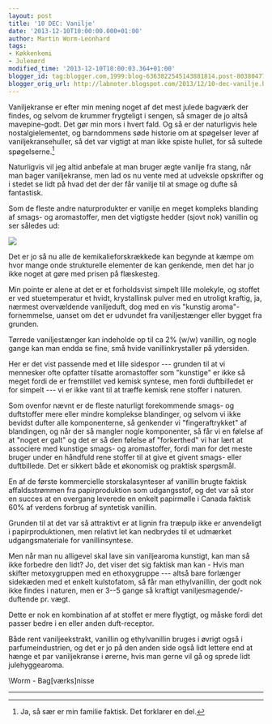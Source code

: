 ```yaml
---
layout: post
title: '10 DEC: Vanilje'
date: '2013-12-10T10:00:00.000+01:00'
author: Martin Worm-Leonhard
tags:
- Køkkenkemi
- Julenørd
modified_time: '2013-12-10T10:00:03.364+01:00'
blogger_id: tag:blogger.com,1999:blog-6363822545143881814.post-8038047777045792934
blogger_orig_url: http://labnoter.blogspot.com/2013/12/10-dec-vanilje.html
---
```


Vaniljekranse er efter min mening noget af det mest julede bagværk der
findes, og selvom de krummer frygteligt i sengen, så smager de jo altså
mavepine-godt. Det gør min mors i hvert fald. Og så er der naturligvis
hele nostalgielementet, og barndommens søde historie om at spøgelser
lever af vaniljekransehuller, så det var vigtigt at man ikke spiste
hullet, for så sultede spøgelserne.[^1]

Naturligvis vil jeg altid anbefale at man bruger ægte vanilje fra stang,
når man bager vaniljekranse, men lad os nu vente med at udveksle
opskrifter og i stedet se lidt på hvad det der der får vanilje til at
smage og dufte så fantastisk.

Som de fleste andre naturprodukter er vanilje en meget kompleks
blanding af smags- og aromastoffer, men det vigtigste hedder (sjovt nok)
vanillin og ser således ud:

[![](http://upload.wikimedia.org/wikipedia/commons/c/c7/Vanillin2.svg)](http://upload.wikimedia.org/wikipedia/commons/c/c7/Vanillin2.svg)

Det er jo så nu alle de kemikalieforskrækkede kan begynde at kæmpe om
hvor mange onde strukturelle elementer de kan genkende, men det har jo
ikke noget at gøre med prisen på flæskesteg.

Min pointe er alene at det
er et forholdsvist simpelt lille molekyle, og stoffet er ved
stuetemperatur et hvidt, krystallinsk pulver med en utroligt kraftig,
ja, nærmest overvældende vaniljeduft, dog med en vis "kunstig
aroma"-fornemmelse, uanset om det er udvundet fra vaniljestænger eller
bygget fra grunden.

Tørrede vaniljestænger kan indeholde op til ca 2% (w/w) vanillin, og
nogle gange kan man endda se fine, små hvide vanillinkrystaller på
ydersiden.

Her er det vist passende med et lille sidespor --- grunden til at vi
mennesker ofte opfatter tilsatte aromastoffer som "kunstige" er ikke så
meget fordi de er fremstillet ved kemisk syntese, men fordi duftbilledet
er for simpelt --- vi er ikke vant til at træffe kemisk rene stoffer i
naturen. 

Som ovenfor nævnt er de fleste naturligt forekommende smags- og
duftstoffer mere eller mindre komplekse blandinger, og selvom vi ikke
bevidst dufter alle komponenterne, så genkender vi "fingeraftrykket" af
blandingen, og når der så mangler nogle komponenter, så får vi en
følelse af at "noget er galt" og det er så den følelse af "forkerthed"
vi har lært at associere med kunstige smags- og aromastoffer, fordi man
for det meste bruger under en håndfuld rene stoffer til at give et
givent smags- eller duftbillede. Det er sikkert både et økonomisk og
praktisk spørgsmål.

En af de første kommercielle storskalasynteser af vanillin brugte
faktisk affaldsstrømmen fra papirproduktion som udgangsstof, og det var
så stor en succes at en overgang leverede en enkelt papirmølle i Canada
faktisk 60% af verdens forbrug af syntetisk vanillin. 

Grunden til at det
var så attraktivt er at lignin fra træpulp ikke er anvendeligt i
papirproduktionen, men relativt let kan nedbrydes til et udmærket
udgangsmateriale for vanillinsyntese.

Men når man nu alligevel skal lave sin vaniljearoma kunstigt, kan man så
ikke forbedre den lidt? Jo, det viser det sig faktisk man kan - Hvis man
skifter metoxygruppen med en ethoxygruppe --- altså bare forlænger
sidekæden med et enkelt kulstofatom, så får man ethylvanillin, der godt
nok ikke findes i naturen, men er 3--5 gange så kraftigt
vaniljesmagende/-duftende pr. vægt. 

Dette er nok en kombination af at
stoffet er mere flygtigt, og måske fordi det passer bedre i en eller
anden duft-receptor.

Både rent vaniljeekstrakt, vanillin og ethylvanillin bruges i øvrigt
også i parfumeindustrien, og det er jo på den anden side også lidt
lettere end at hænge et par vaniljekranse i ørerne, hvis man gerne vil
gå og sprede lidt julehyggearoma.

\\Worm - Bag\[værks\]nisse

------------------------

[^1]: Ja, så sær er min familie faktisk. Det forklarer en del.
